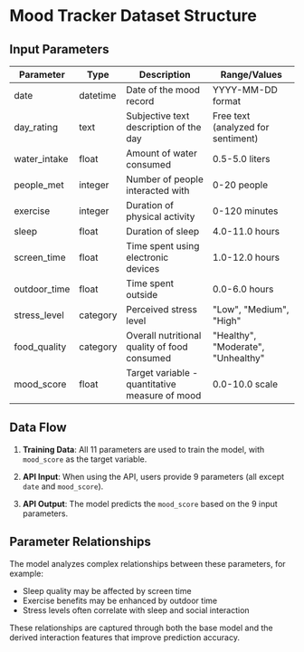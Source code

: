# Mood Tracker Dataset Structure

## Input Parameters

| Parameter     | Type     | Description                                          | Range/Values                            |
|---------------|----------|------------------------------------------------------|----------------------------------------|
| date          | datetime | Date of the mood record                              | YYYY-MM-DD format                       |
| day_rating    | text     | Subjective text description of the day               | Free text (analyzed for sentiment)      |
| water_intake  | float    | Amount of water consumed                             | 0.5-5.0 liters                          |
| people_met    | integer  | Number of people interacted with                     | 0-20 people                             |
| exercise      | integer  | Duration of physical activity                        | 0-120 minutes                           |
| sleep         | float    | Duration of sleep                                    | 4.0-11.0 hours                          |
| screen_time   | float    | Time spent using electronic devices                  | 1.0-12.0 hours                          |
| outdoor_time  | float    | Time spent outside                                   | 0.0-6.0 hours                           |
| stress_level  | category | Perceived stress level                               | "Low", "Medium", "High"                 |
| food_quality  | category | Overall nutritional quality of food consumed         | "Healthy", "Moderate", "Unhealthy"      |
| mood_score    | float    | Target variable - quantitative measure of mood       | 0.0-10.0 scale                          |

## Data Flow

1. **Training Data**: All 11 parameters are used to train the model, with `mood_score` as the target variable.

2. **API Input**: When using the API, users provide 9 parameters (all except `date` and `mood_score`).

3. **API Output**: The model predicts the `mood_score` based on the 9 input parameters.

## Parameter Relationships

The model analyzes complex relationships between these parameters, for example:
- Sleep quality may be affected by screen time
- Exercise benefits may be enhanced by outdoor time
- Stress levels often correlate with sleep and social interaction

These relationships are captured through both the base model and the derived interaction features that improve prediction accuracy.
